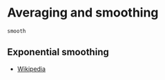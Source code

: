 # Averaging and smoothing

```@docs
smooth
```

## Exponential smoothing

- [Wikipedia](https://en.wikipedia.org/wiki/Exponential_smoothing)